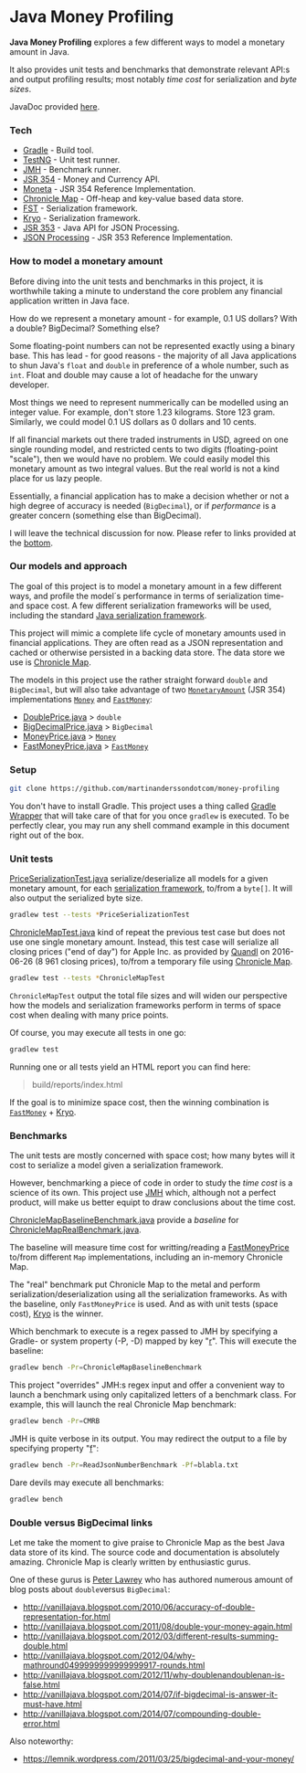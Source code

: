 # Java Money Profiling

**Java Money Profiling** explores a few different ways to model a monetary amount in Java.

It also provides unit tests and benchmarks that demonstrate relevant API:s and output profiling results; most notably *time cost* for serialization and *byte sizes*.

JavaDoc provided [here].

### Tech

* [Gradle] - Build tool.
* [TestNG] - Unit test runner.
* [JMH] - Benchmark runner.
* [JSR 354] - Money and Currency API.
* [Moneta] - JSR 354 Reference Implementation.
* [Chronicle Map] - Off-heap and key-value based data store.
* [FST] - Serialization framework.
* [Kryo] - Serialization framework.
* [JSR 353] - Java API for JSON Processing.
* [JSON Processing] - JSR 353 Reference Implementation.

### How to model a monetary amount

Before diving into the unit tests and benchmarks in this project, it is worthwhile taking a minute to understand the core problem any financial application written in Java face.

How do we represent a monetary amount - for example, 0.1 US dollars? With a double? BigDecimal? Something else?

Some floating-point numbers can not be represented exactly using a binary base. This has lead - for good reasons - the majority of all Java applications to shun Java's `float` and `double` in preference of a whole number, such as `int`. Float and double may cause a lot of headache for the unwary developer.

Most things we need to represent nummerically can be modelled using an integer value. For example, don't store 1.23 kilograms. Store 123 gram. Similarly, we could model 0.1 US dollars as 0 dollars and 10 cents.

If all financial markets out there traded instruments in USD, agreed on one single rounding model, and restricted cents to two digits (floating-point "scale"), then we would have no problem. We could easily model this monetary amount as two integral values. But the real world is not a kind place for us lazy people.

Essentially, a financial application has to make a decision whether or not a high degree of accuracy is needed (`BigDecimal`), or if *performance* is a greater concern (something else than BigDecimal).

I will leave the technical discussion for now. Please refer to links provided at the [bottom](#double-versus-bigdecimal-links).

### Our models and approach

The goal of this project is to model a monetary amount in a few different ways, and profile the model´s performance in terms of serialization time- and space cost. A few different serialization frameworks will be used, including the standard [Java serialization framework].

This project will mimic a complete life cycle of monetary amounts used in financial applications. They are often read as a JSON representation and cached or otherwise persisted in a backing data store. The data store we use is [Chronicle Map].

The models in this project use the rather straight forward `double` and `BigDecimal`, but will also take advantage of two [`MonetaryAmount`](https://github.com/JavaMoney/jsr354-api/blob/master/src/main/java/javax/money/MonetaryAmount.java) (JSR 354) implementations [`Money`](https://github.com/JavaMoney/jsr354-ri/blob/master/src/main/java/org/javamoney/moneta/Money.java) and [`FastMoney`](https://github.com/JavaMoney/jsr354-ri/blob/master/src/main/java/org/javamoney/moneta/FastMoney.java):

* [DoublePrice.java] > `double`
* [BigDecimalPrice.java] > `BigDecimal`
* [MoneyPrice.java] > [`Money`](https://github.com/JavaMoney/jsr354-ri/blob/master/src/main/java/org/javamoney/moneta/Money.java)
* [FastMoneyPrice.java] > [`FastMoney`](https://github.com/JavaMoney/jsr354-ri/blob/master/src/main/java/org/javamoney/moneta/FastMoney.java)

### Setup

```sh
git clone https://github.com/martinanderssondotcom/money-profiling
```

You don't have to install Gradle. This project uses a thing called [Gradle Wrapper] that will take care of that for you once `gradlew` is executed. To be perfectly clear, you may run any shell command example in this document right out of the box.

### Unit tests

[PriceSerializationTest.java] serialize/deserialize all models for a given monetary amount, for each [serialization framework], to/from a `byte[]`. It will also output the serialized byte size.

```sh
gradlew test --tests *PriceSerializationTest
```

[ChronicleMapTest.java] kind of repeat the previous test case but does not use one single monetary amount. Instead, this test case will serialize all closing prices ("end of day") for Apple Inc. as provided by [Quandl] on 2016-06-26 (8 961 closing prices), to/from a temporary file using [Chronicle Map].

```sh
gradlew test --tests *ChronicleMapTest
```

`ChronicleMapTest` output the total file sizes and will widen our perspective how the models and serialization frameworks perform in terms of space cost when dealing with many price points.

Of course, you may execute all tests in one go:

```sh
gradlew test
```

Running one or all tests yield an HTML report you can find here:

> build/reports/index.html

If the goal is to minimize space cost, then the winning combination is [`FastMoney`](https://github.com/JavaMoney/jsr354-ri/blob/master/src/main/java/org/javamoney/moneta/FastMoney.java) + [Kryo].

### Benchmarks

The unit tests are mostly concerned with space cost; how many bytes will it cost to serialize a model given a serialization framework.

However, benchmarking a piece of code in order to study the *time cost* is a science of its own. This project use [JMH] which, although not a perfect product, will make us better equipt to draw conclusions about the time cost.

[ChronicleMapBaselineBenchmark.java] provide a *baseline* for [ChronicleMapRealBenchmark.java].

The baseline will measure time cost for writting/reading a [FastMoneyPrice] to/from different `Map` implementations, including an in-memory Chronicle Map.

The "real" benchmark put Chronicle Map to the metal and perform serialization/deserialization using all the serialization frameworks. As with the baseline, only `FastMoneyPrice` is used. And as with unit tests (space cost), [Kryo] is the winner.

Which benchmark to execute is a regex passed to JMH by specifying a Gradle- or system property (-P, -D) mapped by key "[r]". This will execute the baseline:

```sh
gradlew bench -Pr=ChronicleMapBaselineBenchmark
```

This project "overrides" JMH:s regex input and offer a convenient way to launch a benchmark using only capitalized letters of a benchmark class. For example, this will launch the real Chronicle Map benchmark:

```sh
gradlew bench -Pr=CMRB
```

JMH is quite verbose in its output. You may redirect the output to a file by specifying property "[f]":

```sh
gradlew bench -Pr=ReadJsonNumberBenchmark -Pf=blabla.txt
```

Dare devils may execute all benchmarks:

```sh
gradlew bench
```

### Double versus BigDecimal links

Let me take the moment to give praise to Chronicle Map as the best Java data store of its kind. The source code and documentation is absolutely amazing. Chronicle Map is clearly written by enthusiastic gurus.

One of these gurus is [Peter Lawrey] who has authored numerous amount of blog posts about `double`versus `BigDecimal`:

 - http://vanillajava.blogspot.com/2010/06/accuracy-of-double-representation-for.html
 - http://vanillajava.blogspot.com/2011/08/double-your-money-again.html
 - http://vanillajava.blogspot.com/2012/03/different-results-summing-double.html
 - http://vanillajava.blogspot.com/2012/04/why-mathround0499999999999999917-rounds.html
 - http://vanillajava.blogspot.com/2012/11/why-doublenandoublenan-is-false.html
 - http://vanillajava.blogspot.com/2014/07/if-bigdecimal-is-answer-it-must-have.html
 - http://vanillajava.blogspot.com/2014/07/compounding-double-error.html

Also noteworthy:

 - https://lemnik.wordpress.com/2011/03/25/bigdecimal-and-your-money/

   [here]: <https://martinanderssondotcom.github.io/money-profiling/api/>
   [Gradle]: <https://gradle.org>
   [TestNG]: <http://testng.org>
   [JMH]: <http://openjdk.java.net/projects/code-tools/jmh>
   [JSR 354]: <https://github.com/JavaMoney/jsr354-api>
   [Moneta]: <http://javamoney.github.io/ri.html>
   [Chronicle Map]: <http://chronicle.software/products/chronicle-map>
   [FST]: <https://ruedigermoeller.github.io/fast-serialization>
   [Kryo]: <https://github.com/EsotericSoftware/kryo>
   [JSR 353]: <https://jcp.org/en/jsr/detail?id=353>
   [JSON Processing]: <https://jsonp.java.net>
   [Java serialization framework]: <https://docs.oracle.com/javase/8/docs/platform/serialization/spec/serialTOC.html>
   [DoublePrice.java]: <https://github.com/MartinanderssonDotcom/money-profiling/blob/master/src/test/java/com/martinandersson/money/lib/model/DoublePrice.java>
   [BigDecimalPrice.java]: <https://github.com/MartinanderssonDotcom/money-profiling/blob/master/src/test/java/com/martinandersson/money/lib/model/BigDecimalPrice.java>
   [MoneyPrice.java]: <https://github.com/MartinanderssonDotcom/money-profiling/blob/master/src/test/java/com/martinandersson/money/lib/model/MoneyPrice.java>
   [FastMoneyPrice.java]: <https://github.com/MartinanderssonDotcom/money-profiling/blob/master/src/test/java/com/martinandersson/money/lib/model/FastMoneyPrice.java>
   [Gradle Wrapper]: <https://docs.gradle.org/current/userguide/gradle_wrapper.html>
   [PriceSerializationTest.java]: <https://github.com/MartinanderssonDotcom/money-profiling/blob/master/src/test/java/com/martinandersson/money/unittest/PriceSerializationTest.java>
   [serialization framework]: <https://github.com/MartinanderssonDotcom/money-profiling/blob/master/src/test/java/com/martinandersson/money/lib/serializer/SerializationFramework.java>
   [ChronicleMapTest.java]: <https://github.com/MartinanderssonDotcom/money-profiling/blob/master/src/test/java/com/martinandersson/money/unittest/ChronicleMapTest.java>
   [Quandl]: <https://www.quandl.com>
   [ChronicleMapBaselineBenchmark.java]: <https://github.com/MartinanderssonDotcom/money-profiling/blob/master/src/test/java/com/martinandersson/money/benchmark/ChronicleMapBaselineBenchmark.java>
   [ChronicleMapRealBenchmark.java]: <https://github.com/MartinanderssonDotcom/money-profiling/blob/master/src/test/java/com/martinandersson/money/benchmark/ChronicleMapRealBenchmark.java>
   [FastMoneyPrice]: <https://github.com/MartinanderssonDotcom/money-profiling/blob/master/src/test/java/com/martinandersson/money/lib/model/FastMoneyPrice.java>
   [r]: <https://github.com/MartinanderssonDotcom/money-profiling/blob/master/src/test/java/com/martinandersson/money/lib/SystemProperties.java#L14-L44>
   [f]: <https://github.com/MartinanderssonDotcom/money-profiling/blob/master/src/test/java/com/martinandersson/money/lib/SystemProperties.java#L46-L54>
   [Peter Lawrey]: <http://stackoverflow.com/users/57695>
